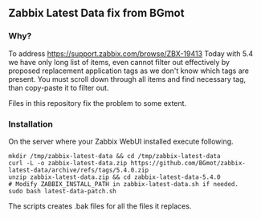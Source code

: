 ## Zabbix Latest Data fix from BGmot

### Why?
To address https://support.zabbix.com/browse/ZBX-19413
Today with 5.4 we have only long list of items, even cannot filter out effectively by proposed replacement application tags as we don't know which tags are present. You must scroll down through all items and find necessary tag, than copy-paste it to filter out.

Files in this repository fix the problem to some extent.

### Installation
On the server where your Zabbix WebUI installed execute following.
```
mkdir /tmp/zabbix-latest-data && cd /tmp/zabbix-latest-data
curl -L -o zabbix-latest-data.zip https://github.com/BGmot/zabbix-latest-data/archive/refs/tags/5.4.0.zip
unzip zabbix-latest-data.zip && cd zabbix-latest-data-5.4.0
# Modify ZABBIX_INSTALL_PATH in zabbix-latest-data.sh if needed.
sudo bash latest-data-patch.sh
```
The scripts creates .bak files for all the files it replaces.
